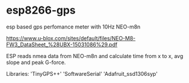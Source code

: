 # esp8266-gps

esp based gps perfomance meter with 10Hz NEO-m8n

https://www.u-blox.com/sites/default/files/NEO-M8-FW3_DataSheet_%28UBX-15031086%29.pdf

ESP reads nmea data from NEO-m8n and calculate time from x to x, avg slope and
peak G-force.

Libraries:
'TinyGPS++'
'SoftwareSerial'
'Adafruit_ssd1306syp'
